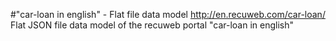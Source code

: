 #"car-loan in english" - Flat file data model
http://en.recuweb.com/car-loan/
Flat JSON file data model of the recuweb portal "car-loan in english"

